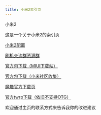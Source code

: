 ```yaml
---
title: 小米2索引页
---
```

小米2

<!-- wp:paragraph -->
<p>这是一个关于小米2的索引页</p>
<!-- /wp:paragraph -->

<!-- wp:paragraph -->
<p></p>
<!-- /wp:paragraph -->

<!-- wp:paragraph -->
<p><a href="https://lswlc33.github.io/2022/01/19/%E5%B0%8F%E7%B1%B3%E6%89%8B%E6%9C%BA2/%E5%B0%8F%E7%B1%B32%E8%AF%A6%E7%BB%86%E9%85%8D%E7%BD%AE/" target="_blank" rel="noreferrer noopener">小米2配置</a></p>
<!-- /wp:paragraph -->

<!-- wp:paragraph -->
<p><a rel="noreferrer noopener" href="https://lswlc33.github.io/2022/01/19/%E5%B0%8F%E7%B1%B3%E6%89%8B%E6%9C%BA2/2S%E5%88%B7%E6%9C%BA%E4%BA%A4%E6%B5%81%E7%BE%A4/" data-type="URL" data-id="https://lswlc33.github.io/2022/01/19/%E5%B0%8F%E7%B1%B3%E6%89%8B%E6%9C%BA2/2S%E5%88%B7%E6%9C%BA%E4%BA%A4%E6%B5%81%E7%BE%A4/" target="_blank">刷机交流群资源群</a></p>
<!-- /wp:paragraph -->

<!-- wp:paragraph -->
<p><a rel="noreferrer noopener" href="https://xiaomirom.com/rom/mi-2s-aries-china-fastboot-recovery-rom/" data-type="URL" data-id="https://xiaomirom.com/rom/mi-2s-aries-china-fastboot-recovery-rom/" target="_blank">官方包下载（MIUI下载站）</a></p>
<!-- /wp:paragraph -->

<!-- wp:paragraph -->
<p><a rel="noreferrer noopener" href="https://web.vip.miui.com/page/info/mio/mio/detail?postId=4342232&amp;app_version=dev.20051" data-type="URL" data-id="https://web.vip.miui.com/page/info/mio/mio/detail?postId=4342232&amp;app_version=dev.20051" target="_blank">官方包下载（小米社区收集）</a> </p>
<!-- /wp:paragraph -->

<!-- wp:paragraph -->
<p><a href="https://download.mokeedev.com/aries.html" data-type="URL" data-id="https://download.mokeedev.com/aries.html" target="_blank" rel="noreferrer noopener">魔趣官方下载页</a></p>
<!-- /wp:paragraph -->

<!-- wp:paragraph -->
<p><a rel="noreferrer noopener" href="https://dl.twrp.me/aries/" data-type="URL" data-id="https://dl.twrp.me/aries/" target="_blank">官方twrp下载（依旧不支持OTG）</a></p>
<!-- /wp:paragraph -->


<!-- wp:paragraph -->
<p></p>
<!-- /wp:paragraph -->

<!-- wp:paragraph -->
<p>欢迎通过主页的联系方式来告诉我你的改进建议</p>
<!-- /wp:paragraph -->
